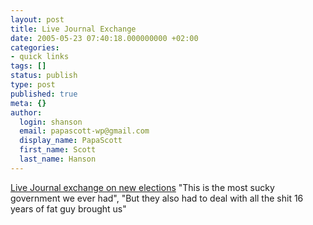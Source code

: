 ```yaml
---
layout: post
title: Live Journal Exchange
date: 2005-05-23 07:40:18.000000000 +02:00
categories:
- quick links
tags: []
status: publish
type: post
published: true
meta: {}
author:
  login: shanson
  email: papascott-wp@gmail.com
  display_name: PapaScott
  first_name: Scott
  last_name: Hanson
---
```

<p><a title="franzi1981: About bloody time!" href="http://www.livejournal.com/users/franzi1981/479498.html">Live Journal exchange on new elections</a> "This is the most sucky government we ever had", "But they also had to deal with all the shit 16 years of fat guy brought us"</p>

